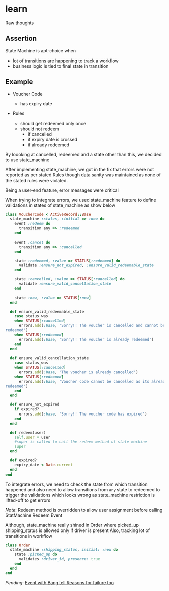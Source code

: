 learn
=====

Raw thoughts

## Assertion

State Machine is apt-choice when

- lot of transitions are happening to track a workflow
- business logic is tied to final state in transition

## Example

- Voucher Code
  - has expiry date

- Rules
  - should get redeemed only once
  - should not redeem
    - if cancelled 
    - if expiry date is crossed
    - if already redeemed

By loooking at cancelled, redeemed and a state other than this, we
decided to use state_machine

After implementing state_machine, we got in the fix that errors were not
reported as per stated Rules though data sanity was maintained as none
of the stated rules were violated.

Being a user-end feature, error messages were critical

When trying to integrate errors, we used state_machine feature to define
validations in states of state_machine as show below

```ruby
class VoucherCode < ActiveRecord::Base
  state_machine :status, :initial => :new do
    event :redeem do
      transition any => :redeemed
    end

    event :cancel do
      transition any => :cancelled
    end

    state :redeemed, :value => STATUS[:redeemed] do
      validate :ensure_not_expired, :ensure_valid_redeemable_state
    end

    state :cancelled, :value => STATUS[:cancelled] do
      validate :ensure_valid_cancellation_state
    end

    state :new, :value => STATUS[:new]
  end

  def ensure_valid_redeemable_state
    case status_was
    when STATUS[:cancelled]
      errors.add(:base, 'Sorry!! The voucher is cancelled and cannot be
redeemed')
    when STATUS[:redeemed]
      errors.add(:base, 'Sorry!! The voucher is already redeemed')
    end
  end

  def ensure_valid_cancellation_state
    case status_was
    when STATUS[:cancelled]
      errors.add(:base, 'The voucher is already cancelled')
    when STATUS[:redeemed]
      errors.add(:base, 'Voucher code cannot be cancelled as its already
redeemed')
    end
  end

  def ensure_not_expired
    if expired?
      errors.add(:base, 'Sorry!! The voucher code has expired')
    end
  end

  def redeem(user)
    self.user = user
    #super is called to call the redeem method of state machine
    super
  end

  def expired?
    expiry_date < Date.current
  end
end
```

To integrate errors, we need to check the state from which transition
happened and also need to allow transitions from `any` state to redeemed
to trigger the validations which looks wrong as state_machine
restriction is lifted-off to get errors

*Note*: Redeem method is overridden to allow user assignment before
 calling StatMachine Redeem Event

Although, state_machine really shined in Order where picked_up
shipping_status is allowed only if driver is present
Also, tracking lot of transitions in workflow

```ruby
class Order
  state_machine :shipping_status, initial: :new do
    state :picked_up do
      validates :driver_id, presence: true
    end
  end
end
```

*Pending*: [Event with Bang tell Reasons for failure
 too](http://www.rubydoc.info/github/pluginaweek/state_machine/master/StateMachine/Integrations/ActiveModel#ValidationErrors)

